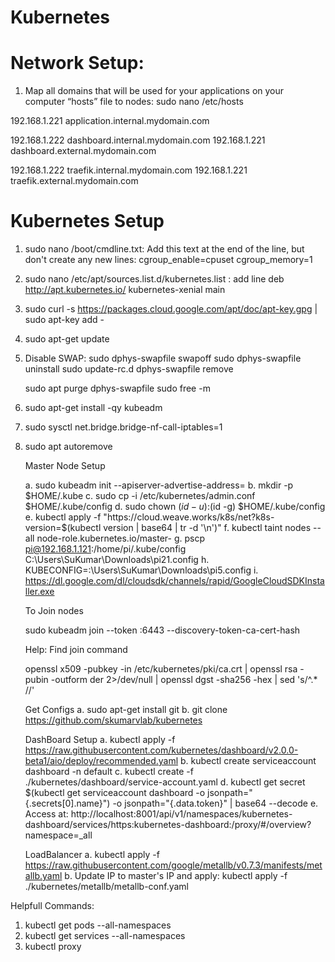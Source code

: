 # Kubernetes

# Network Setup:

1. Map all domains that will be used for your applications on your computer “hosts” file to nodes: sudo nano /etc/hosts

192.168.1.221 application.internal.mydomain.com

192.168.1.222 dashboard.internal.mydomain.com
192.168.1.221 dashboard.external.mydomain.com

192.168.1.222 traefik.internal.mydomain.com
192.168.1.221 traefik.external.mydomain.com


# Kubernetes Setup
1. sudo nano /boot/cmdline.txt: Add this text at the end of the line, but don't create any new lines:
	cgroup_enable=cpuset cgroup_memory=1
2. sudo nano /etc/apt/sources.list.d/kubernetes.list : add line
	deb http://apt.kubernetes.io/ kubernetes-xenial main
3. sudo curl -s https://packages.cloud.google.com/apt/doc/apt-key.gpg | sudo apt-key add -
4. sudo apt-get update
5. Disable SWAP: 
	sudo dphys-swapfile swapoff
	sudo dphys-swapfile uninstall
	sudo update-rc.d dphys-swapfile remove

	sudo apt purge dphys-swapfile
	sudo free -m
6. sudo apt-get install -qy kubeadm
7. sudo sysctl net.bridge.bridge-nf-call-iptables=1 
8. sudo apt autoremove

	Master Node Setup

	a. sudo kubeadm init --apiserver-advertise-address=<IPAddress>
	b. mkdir -p $HOME/.kube 
	c. sudo cp -i /etc/kubernetes/admin.conf $HOME/.kube/config 
	d. sudo chown $(id -u):$(id -g) $HOME/.kube/config
	e. kubectl apply -f "https://cloud.weave.works/k8s/net?k8s-version=$(kubectl version | base64 | tr -d '\n')"
	f. kubectl taint nodes --all node-role.kubernetes.io/master-
	g. pscp pi@192.168.1.121:/home/pi/.kube/config C:\Users\SuKumar\Downloads\pi21.config
	h. KUBECONFIG=:\Users\SuKumar\Downloads\pi5.config
	i. https://dl.google.com/dl/cloudsdk/channels/rapid/GoogleCloudSDKInstaller.exe

	To Join nodes

	sudo kubeadm join --token <token> <IPAddress>:6443 --discovery-token-ca-cert-hash <Hash>
	
	Help: Find join command
	
	openssl x509 -pubkey -in /etc/kubernetes/pki/ca.crt | openssl rsa -pubin -outform der 2>/dev/null | openssl dgst -sha256 -hex | sed 's/^.* //' 


	Get Configs
	a. sudo apt-get install git
	b. git clone https://github.com/skumarvlab/kubernetes


	DashBoard Setup
	a. kubectl apply -f https://raw.githubusercontent.com/kubernetes/dashboard/v2.0.0-beta1/aio/deploy/recommended.yaml
	b. kubectl create serviceaccount dashboard -n default
	c. kubectl create -f ./kubernetes/dashboard/service-account.yaml
	d. kubectl get secret $(kubectl get serviceaccount dashboard -o jsonpath="{.secrets[0].name}") -o jsonpath="{.data.token}" | base64 --decode
	e. Access at: http://localhost:8001/api/v1/namespaces/kubernetes-dashboard/services/https:kubernetes-dashboard:/proxy/#/overview?namespace=_all

	LoadBalancer
	a. kubectl apply -f https://raw.githubusercontent.com/google/metallb/v0.7.3/manifests/metallb.yaml
	b. Update IP to master's IP and apply: kubectl apply -f ./kubernetes/metallb/metallb-conf.yaml



Helpfull Commands:

1. kubectl get pods --all-namespaces
2. kubectl get services --all-namespaces
3. kubectl proxy 